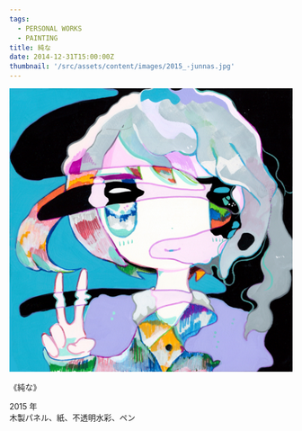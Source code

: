 ```yaml
---
tags:
  - PERSONAL WORKS
  - PAINTING
title: 純な
date: 2014-12-31T15:00:00Z
thumbnail: '/src/assets/content/images/2015_-junnas.jpg'
---
```


![](/src/assets/content/images/2015_-junnas.jpg)

《純な》

2015 年  
木製パネル、紙、不透明水彩、ペン
